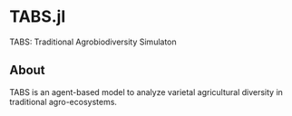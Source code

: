 # TABS.jl

TABS: Traditional Agrobiodiversity Simulaton

## About
TABS is an agent-based model to analyze varietal agricultural diversity in traditional agro-ecosystems.
